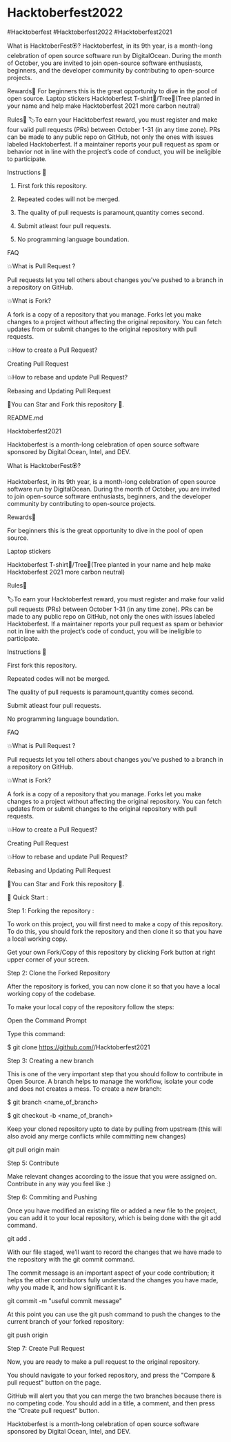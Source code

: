 # Hacktoberfest2022

#Hacktoberfest #Hacktoberfest2022 #Hacktoberfest2021

What is HacktoberFest🏵️?
Hacktoberfest, in its 9th year, is a month-long celebration of open source software run by DigitalOcean. During the month of October, you are invited to join open-source software enthusiasts, beginners, and the developer community by contributing to open-source projects.

Rewards🥇
For beginners this is the great opportunity to dive in the pool of open source.
Laptop stickers
Hacktoberfest T-shirt👕/Tree🌱(Tree planted in your name and help make Hacktoberfest 2021 more carbon neutral)

Rules📃
🏷️To earn your Hacktoberfest reward, you must register and make four valid pull requests (PRs) between October 1-31 (in any time zone). PRs can be made to any public repo on GitHub, not only the ones with issues labeled Hacktoberfest. If a maintainer reports your pull request as spam or behavior not in line with the project’s code of conduct, you will be ineligible to participate.

Instructions 📜

1. First fork this repository.

2. Repeated codes will not be merged.

3. The quality of pull requests is paramount,quantity comes second.

4. Submit atleast four pull requests.

5. No programming language boundation.

FAQ

💥What is Pull Request ?

Pull requests let you tell others about changes you've pushed to a branch in a repository on GitHub.

💥What is Fork?

A fork is a copy of a repository that you manage. Forks let you make changes to a project without affecting the original repository. You can fetch updates from or submit changes to the original repository with pull requests.

💥How to create a Pull Request?

Creating Pull Request

💥How to rebase and update Pull Request?

Rebasing and Updating Pull Request

🌟You can Star and Fork this repository 🌟.

README.md

Hacktoberfest2021

Hacktoberfest is a month-long celebration of open source software sponsored by Digital Ocean, Intel, and DEV.

What is HacktoberFest🏵️?

Hacktoberfest, in its 9th year, is a month-long celebration of open source software run by DigitalOcean. During the month of October, you are invited to join open-source software enthusiasts, beginners, and the developer community by contributing to open-source projects.

Rewards🥇

For beginners this is the great opportunity to dive in the pool of open source.

Laptop stickers

Hacktoberfest T-shirt👕/Tree🌱(Tree planted in your name and help make Hacktoberfest 2021 more carbon neutral)

Rules📃

🏷️To earn your Hacktoberfest reward, you must register and make four valid pull requests (PRs) between October 1-31 (in any time zone). PRs can be made to any public repo on GitHub, not only the ones with issues labeled Hacktoberfest. If a maintainer reports your pull request as spam or behavior not in line with the project’s code of conduct, you will be ineligible to participate.

Instructions 📜

First fork this repository.

Repeated codes will not be merged.

The quality of pull requests is paramount,quantity comes second.

Submit atleast four pull requests.

No programming language boundation.

FAQ

💥What is Pull Request ?

Pull requests let you tell others about changes you've pushed to a branch in a repository on GitHub.

💥What is Fork?

A fork is a copy of a repository that you manage. Forks let you make changes to a project without affecting the original repository. You can fetch updates from or submit changes to the original repository with pull requests.

💥How to create a Pull Request?

Creating Pull Request

💥How to rebase and update Pull Request?

Rebasing and Updating Pull Request

🌟You can Star and Fork this repository 🌟.

🚀 Quick Start :

Step 1: Forking the repository :

To work on this project, you will first need to make a copy of this repository. To do this, you should fork the repository and then clone it so that you have a local working copy.

Get your own Fork/Copy of this repository by clicking Fork button at right upper corner of your screen.

Step 2: Clone the Forked Repository

After the repository is forked, you can now clone it so that you have a local working copy of the codebase.

To make your local copy of the repository follow the steps:

Open the Command Prompt

Type this command:

$ git clone https://github.com/<your-github-username>/Hacktoberfest2021

Step 3: Creating a new branch

This is one of the very important step that you should follow to contribute in Open Source. A branch helps to manage the workflow, isolate your code and does not creates a mess. To create a new branch:

$ git branch <name_of_branch>

$ git checkout -b <name_of_branch>

Keep your cloned repository upto to date by pulling from upstream (this will also avoid any merge conflicts while committing new changes)

git pull origin main

Step 5: Contribute

Make relevant changes according to the issue that you were assigned on. Contribute in any way you feel like :)

Step 6: Commiting and Pushing

Once you have modified an existing file or added a new file to the project, you can add it to your local repository, which is being done with the git add command.

git add .

With our file staged, we’ll want to record the changes that we have made to the repository with the git commit command.

The commit message is an important aspect of your code contribution; it helps the other contributors fully understand the changes you have made, why you made it, and how significant it is.

git commit -m "useful commit message"

At this point you can use the git push command to push the changes to the current branch of your forked repository:

git push origin <branch-name>

Step 7: Create Pull Request

Now, you are ready to make a pull request to the original repository.

You should navigate to your forked repository, and press the "Compare & pull request" button on the page.

GitHub will alert you that you can merge the two branches because there is no competing code. You should add in a title, a comment, and then press the “Create pull request” button.

Hacktoberfest is a month-long celebration of open source software sponsored by Digital Ocean, Intel, and DEV.
